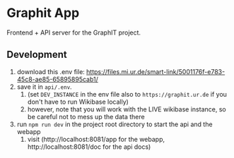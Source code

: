 # Graphit App

Frontend + API server for the GraphIT project.

## Development

1. download this .env file: https://files.mi.ur.de/smart-link/5001176f-e783-45c8-ae85-65895895cab1/
2. save it in `api/.env`.
   1. (set `DEV_INSTANCE` in the env file also to `https://graphit.ur.de` if you don't have to run Wikibase locally)
   2. however, note that you will work with the LIVE wikibase instance, so be careful not to mess up the data there
3. run `npm run dev` in the project root directory to start the api and the webapp
   1. visit (http://localhost:8081/app for the webapp, http://localhost:8081/doc for the api docs)